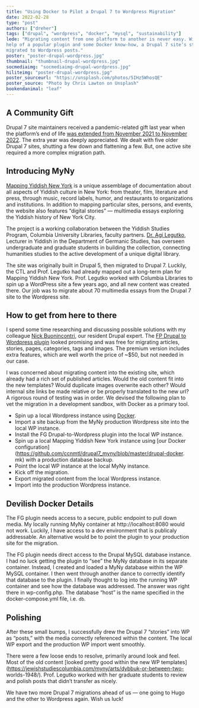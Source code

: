 ```yaml
---
title: "Using Docker to Pilot a Drupal 7 to Wordpress Migration"
date: 2022-02-28
type: "post"
authors: ["dreher"]
tags: ["drupal", "wordpress", "docker", "mysql", "sustainability"]
lede: "Migrating content from one platform to another is never easy. With the
help of a popular plugin and some Docker know-how, a Drupal 7 site’s stories are
migrated to Wordpress posts."
poster: "poster-drupal-wordpress.jpg"
thumbnail: "thumbnail-drupal-wordpress.jpg"
socmediaimg: "socmediaimg-drupal-wordpress.jpg"
hiliteimg: "poster-drupal-wordpress.jpg"
poster_sourceurl: "https://unsplash.com/photos/5IHz5WhosQE"
poster_source: "Photo by Chris Lawton on Unsplash"
bookendanimal: "leaf"
---
```


## A Community Gift

Drupal 7 site maintainers received a pandemic-related gift last year when the
platform’s end of life
[was extended from November 2021 to November 2022](https://www.drupal.org/psa-2020-06-24).
The extra year was deeply appreciated. We dealt with five older Drupal 7 sites,
shutting a few down and flattening a few. But, one active site required a more
complex migration path.

## Introducing MyNy

[Mapping Yiddish New York](https://jewishstudiescolumbia.com/myny/) is a unique
assemblage of documentation about all aspects of Yiddish culture in New York:
from theater, film, literature and press, through music, record labels, humor,
and restaurants to organizations and institutions. In addition to mapping
particular sites, persons, and events, the website also features “digital
stories” &mdash; multimedia essays exploring the Yiddish history of New York
City.

The project is a working collaboration between the Yiddish Studies Program,
Columbia University Libraries, faculty partners.
[Dr. Agi Legutko](https://germanic.columbia.edu/content/agnieszka-legutko),
Lecturer in Yiddish in the Department of Germanic Studies, has overseen
undergraduate and graduate students in building the collection, connecting
humanities studies to the active development of a unique digital library.

The site was originally built in Drupal 5, then migrated to Drupal 7. Luckily,
the CTL and Prof. Legutko had already mapped out a long-term plan for Mapping
Yiddish New York. Prof. Legutko worked with Columbia Libraries to spin up a
WordPress site a few years ago, and all new content was created there. Our job
was to migrate about 70 multimedia essays from the Drupal 7 site to the
Wordpress site. 

## How to get from here to there

I spend some time researching and discussing possible solutions with my
colleague [Nick Buonincontri](https://compiled.ctl.columbia.edu/authors/buonincontri/),
our resident Drupal expert. The
[FP Drupal to Wordpress plugin](https://wordpress.org/plugins/fg-drupal-to-wp/#description)
looked promising and was free for migrating articles, stories, pages,
categories, tags and images. The premium version includes extra features, which
are well worth the price of ~$50, but not needed in our case.

I was concerned about migrating content into the existing site, which already
had a rich set of published articles. Would the old content fit into the new
templates? Would duplicate images overwrite each other? Would internal site
links be made relative or be properly translated to the new url? A rigorous
round of testing was in order. We devised the following plan to vet the
migration in a development sandbox, with Docker as a primary tool.

* Spin up a local Wordpress instance using
[Docker](https://docs.docker.com/samples/wordpress/).
* Import a site backup from the MyNy production Wordpress site into the local WP
instance.
* Install the FG Drupal-to-Wordpress plugin into the local WP instance.
* Spin up a local Mapping Yiddish New York instance using [our Docker
configuration](https://github.com/ccnmtl/drupal7_myny/blob/master/drupal-docker.
mk) with a production database backup.
* Point the local WP instance at the local MyNy instance.
* Kick off the migration.
* Export migrated content from the local Wordpress instance.
* Import into the production Wordpress instance.

## Devilish Docker Details

The FG plugin needs access to a secure, public endpoint to pull down media. My
locally running MyNy container at http://localhost:8080 would not work. Luckily,
I have access to a dev environment that is publicaly addressable. An alternative
would be to point the plugin to your production site for the migration.

The FG plugin needs direct access to the Drupal MySQL database instance. I had
no luck getting the plugin to “see” the MyNy database in its separate container.
Instead, I created and loaded a MyNy database within the WP MySQL container. I
then went through another dance to correctly identify that database to the
plugin. I finally thought to log into the running WP container and see how the
database was addressed. The answer was right there in wp-config.php. The
database “host” is the name specified in the docker-compose.yml file, i.e. `db`.

## Polishing

After these small bumps, I successfully drew the Drupal 7 “stories” into WP as
“posts,” with the media correctly referenced within the content. The local WP
export and the production WP import went smoothly.

There were a few loose ends to resolve, primarily around look and feel. Most of
the old content
[looked pretty good within the new WP templates](https://jewishstudiescolumbia.com/myny/arts/dybbuk-or-between-two- worlds-1948/).
Prof. Legutko worked with her graduate students to review and polish posts that
didn’t transfer as nicely.

We have two more Drupal 7 migrations ahead of us &mdash; one going to Hugo and
the other to Wordpress again. Wish us luck!
